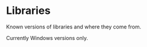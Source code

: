 # Libraries

Known versions of libraries and where they come from.

Currently Windows versions only.
